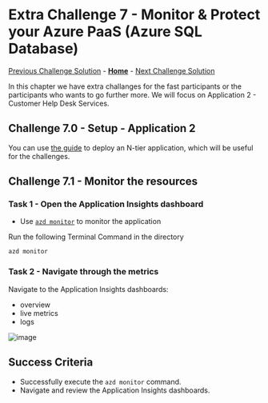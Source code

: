 # Extra Challenge 7 - Monitor & Protect your Azure PaaS (Azure SQL Database)

[Previous Challenge Solution](challenge-06.md) - **[Home](../Readme.md)** - [Next Challenge Solution](finish.md)

In this chapter we have extra challanges for the fast participants or the participants who wants to go further more. We will focus on Application 2 - Customer Help Desk Services. 

## Challenge 7.0 - Setup - Application 2

You can use [the guide](../Infra/App2/setup.md) to deploy an N-tier application, which will be useful for the challenges.

## Challenge 7.1 - Monitor the resources

### Task 1 - Open the Application Insights dashboard

- Use [`azd monitor`](https://learn.microsoft.com/azure/developer/azure-developer-cli/monitor-your-app) to monitor the application 

Run the following Terminal Command in the directory

    azd monitor

### Task 2 - Navigate through the metrics

Navigate to the Application Insights dashboards:
- overview
- live metrics
- logs

![image](../walkthrough/challenge-6/img/01_App_Insights_dashboards.png)

## Success Criteria

- Successfully execute the ``azd monitor`` command.
- Navigate and review the Application Insights dashboards.

<!--
## Challenge 7.2 - Protect your Azure PaaS (Azure SQL Database) with Failover Groups

### Goal 🎯

In challenge 7, you will focus on implementing disaster recovery strategies for Azure SQL databases using Failover Groups. The primary objective is to ensure business continuity by protecting critical data stored in Azure SQL databases.

### Actions
* Implement Failover Groups for Azure SQL Database:
  * Task 1: Create a Failover Group between two Azure SQL databases located in different Azure regions (Germany West Central and Sweden Central).
  * Task 2: Configure automatic failover policies and test the failover mechanism to ensure seamless transition in case of a disaster.

### Success Criteria ✅
* You have successfully created and configured a Failover Group for Azure SQL Database, ensuring data is replicated and accessible across regions.
* You have conducted failover tests for the Azure SQL Database, demonstrating the effectiveness of your disaster recovery strategy.
* You were able to connect to the failed-over SQL DB from the failed-over VM.
 -->
<!-- ### 📚 Learning Resources
* [Azure SQL Database Failover Groups and Active Geo-Replication](https://learn.microsoft.com/en-us/azure/azure-sql/database/auto-failover-group-overview)
* [Testing for disaster recovery](https://learn.microsoft.com/en-us/azure/site-recovery/site-recovery-test-failover-to-azure)
* [Create a single database in Azure SQL Database](https://learn.microsoft.com/en-us/azure/azure-sql/database/single-database-create-quickstart?view=azuresql&tabs=azure-portal) -->


